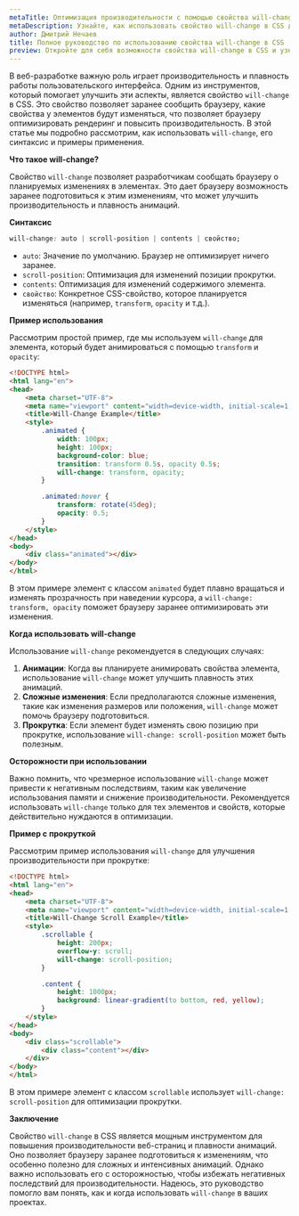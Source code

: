 ```yaml
---
metaTitle: Оптимизация производительности с помощью свойства will-change в CSS
metaDescription: Узнайте, как использовать свойство will-change в CSS для повышения производительности и плавности анимаций. Полное руководство с примерами.
author: Дмитрий Нечаев
title: Полное руководство по использованию свойства will-change в CSS
preview: Откройте для себя возможности свойства will-change в CSS и узнайте, как заранее сообщать браузеру о планируемых изменениях элементов для повышения производительности. Примеры и советы.
---
```


В веб-разработке важную роль играет производительность и плавность работы пользовательского интерфейса. Одним из инструментов, который помогает улучшить эти аспекты, является свойство `will-change` в CSS. Это свойство позволяет заранее сообщить браузеру, какие свойства у элементов будут изменяться, что позволяет браузеру оптимизировать рендеринг и повысить производительность. В этой статье мы подробно рассмотрим, как использовать `will-change`, его синтаксис и примеры применения.

**Что такое will-change?**

Свойство `will-change` позволяет разработчикам сообщать браузеру о планируемых изменениях в элементах. Это дает браузеру возможность заранее подготовиться к этим изменениям, что может улучшить производительность и плавность анимаций.

**Синтаксис**

```css
will-change: auto | scroll-position | contents | свойство;
```

- `auto`: Значение по умолчанию. Браузер не оптимизирует ничего заранее.
- `scroll-position`: Оптимизация для изменений позиции прокрутки.
- `contents`: Оптимизация для изменений содержимого элемента.
- `свойство`: Конкретное CSS-свойство, которое планируется изменяться (например, `transform`, `opacity` и т.д.).

**Пример использования**

Рассмотрим простой пример, где мы используем `will-change` для элемента, который будет анимироваться с помощью `transform` и `opacity`:

```html
<!DOCTYPE html>
<html lang="en">
<head>
    <meta charset="UTF-8">
    <meta name="viewport" content="width=device-width, initial-scale=1.0">
    <title>Will-Change Example</title>
    <style>
        .animated {
            width: 100px;
            height: 100px;
            background-color: blue;
            transition: transform 0.5s, opacity 0.5s;
            will-change: transform, opacity;
        }

        .animated:hover {
            transform: rotate(45deg);
            opacity: 0.5;
        }
    </style>
</head>
<body>
    <div class="animated"></div>
</body>
</html>
```

В этом примере элемент с классом `animated` будет плавно вращаться и изменять прозрачность при наведении курсора, а `will-change: transform, opacity` поможет браузеру заранее оптимизировать эти изменения.

**Когда использовать will-change**

Использование `will-change` рекомендуется в следующих случаях:

1. **Анимации**: Когда вы планируете анимировать свойства элемента, использование `will-change` может улучшить плавность этих анимаций.
2. **Сложные изменения**: Если предполагаются сложные изменения, такие как изменения размеров или положения, `will-change` может помочь браузеру подготовиться.
3. **Прокрутка**: Если элемент будет изменять свою позицию при прокрутке, использование `will-change: scroll-position` может быть полезным.

**Осторожности при использовании**

Важно помнить, что чрезмерное использование `will-change` может привести к негативным последствиям, таким как увеличение использования памяти и снижение производительности. Рекомендуется использовать `will-change` только для тех элементов и свойств, которые действительно нуждаются в оптимизации.

**Пример с прокруткой**

Рассмотрим пример использования `will-change` для улучшения производительности при прокрутке:

```html
<!DOCTYPE html>
<html lang="en">
<head>
    <meta charset="UTF-8">
    <meta name="viewport" content="width=device-width, initial-scale=1.0">
    <title>Will-Change Scroll Example</title>
    <style>
        .scrollable {
            height: 200px;
            overflow-y: scroll;
            will-change: scroll-position;
        }

        .content {
            height: 1000px;
            background: linear-gradient(to bottom, red, yellow);
        }
    </style>
</head>
<body>
    <div class="scrollable">
        <div class="content"></div>
    </div>
</body>
</html>
```

В этом примере элемент с классом `scrollable` использует `will-change: scroll-position` для оптимизации прокрутки.

**Заключение**

Свойство `will-change` в CSS является мощным инструментом для повышения производительности веб-страниц и плавности анимаций. Оно позволяет браузеру заранее подготовиться к изменениям, что особенно полезно для сложных и интенсивных анимаций. Однако важно использовать его с осторожностью, чтобы избежать негативных последствий для производительности. Надеюсь, это руководство помогло вам понять, как и когда использовать `will-change` в ваших проектах.